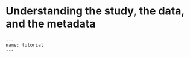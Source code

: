 # Understanding the study, the data, and the metadata

```{usage-scope}
---
name: tutorial
---
```

```{usage-selector}
```
